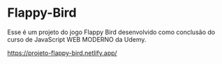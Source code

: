 # Flappy-Bird
Esse é um projeto do jogo Flappy Bird desenvolvido como conclusão do curso de JavaScript WEB MODERNO da Udemy.

https://projeto-flappy-bird.netlify.app/
